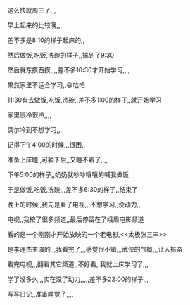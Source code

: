 这么快就周三了,,,

早上起来的比较晚,,,

差不多是8:10的样子起床的,,

然后做饭,吃饭,洗碗的样子,,搞到了9:30

然后就东摸西摸,,,,差不多10:30才开始学习,,,,

果然家里不适合学习,,😄哈哈



11:30有去做饭,吃饭,洗碗,,差不多1:00的样子,,就开始学习

家里很冷很冷,,,,

偶尔冷到不想学习,,,



记得下午4:00的时候,,,很困,,

准备上床睡,,可躺下后,,又睡不着了,,,,



下午5:00的样子,,奶奶就吵吵嚷嚷的喊我做饭

于是做饭,吃饭,洗碗,,,差不多6:30的样子,,结束了

晚上的时候,,我先是看了电视,,,不想学习,,没动力,,,

电视,,我按了很多频道,,最后停留在了峨眉电影频道

看的是一个刚刚才开始放映的一个老电影,<<太极张三丰>>

是李连杰主演的,,,我看完了,,,感觉很不错,,,武侠的气概,,,让人振奋



看完电视,,,翻看其它频道,,不好看,,我就上床学习了,,,

学了没多久,,,实在没了动力,,,,,差不多22:00的样子,,,

写写日记,,准备睡觉了,,,,

